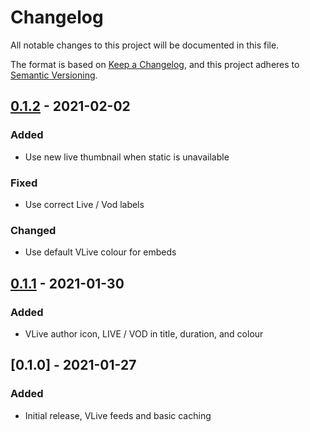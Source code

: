 # Changelog

All notable changes to this project will be documented in this file.

The format is based on [Keep a Changelog](https://keepachangelog.com/en/1.0.0/),
and this project adheres to [Semantic Versioning](https://semver.org/spec/v2.0.0.html).

## [0.1.2] - 2021-02-02

### Added

-  Use new live thumbnail when static is unavailable

### Fixed

-  Use correct Live / Vod labels

### Changed

-  Use default VLive colour for embeds

## [0.1.1] - 2021-01-30

### Added

-  VLive author icon, LIVE / VOD in title, duration, and colour

## [0.1.0] - 2021-01-27

### Added

-  Initial release, VLive feeds and basic caching

[unreleased]: https://github.com/sushiibot/sushii-2/compare/sushii-feeds-v0.1.0...HEAD
[0.1.2]: https://github.com/sushiibot/sushii-2/compare/sushii-feeds-v0.1.1...sushii-feeds-v0.1.2
[0.1.1]: https://github.com/sushiibot/sushii-2/compare/sushii-feeds-v0.1.0...sushii-feeds-v0.1.1
